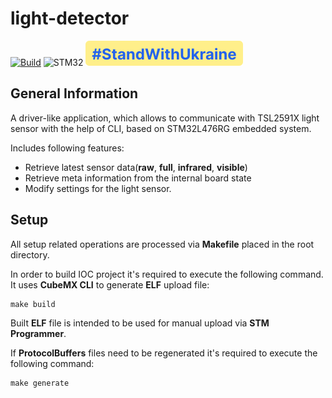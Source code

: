# light-detector

[![Build](https://github.com/YarikRevich/ResourceTracker/actions/workflows/build.yml/badge.svg)](https://github.com/YarikRevich/ResourceTracker/actions/workflows/build.yml)
![STM32](https://img.shields.io/badge/stm32-blue)
[![StandWithUkraine](https://raw.githubusercontent.com/vshymanskyy/StandWithUkraine/main/badges/StandWithUkraine.svg)](https://github.com/vshymanskyy/StandWithUkraine/blob/main/docs/README.md)

## General Information

A driver-like application, which allows to communicate with TSL2591X light sensor with the help of CLI, based on STM32L476RG embedded system.

Includes following features:
* Retrieve latest sensor data(**raw**, **full**, **infrared**, **visible**)
* Retrieve meta information from the internal board state
* Modify settings for the light sensor. 

## Setup

All setup related operations are processed via **Makefile** placed in the root directory.

In order to build IOC project it's required to execute the following command. It uses **CubeMX CLI** to generate **ELF** upload file:
```shell
make build
```

Built **ELF** file is intended to be used for manual upload via **STM Programmer**.

If **ProtocolBuffers** files need to be regenerated it's required to execute the following command:
```shell
make generate
```
